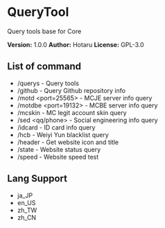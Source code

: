 # QueryTool

Query tools base for Core

**Version:** 1.0.0
**Author:** Hotaru
**License:** GPL-3.0

## List of command

-   /querys - Query tools
-   /github <repository> - Query Github repository info
-   /motd <ip> <port=25565> - MCJE server info query
-   /motdbe <ip> <port=19132> - MCBE server info query
-   /mcskin <id> - MC legit account skin query
-   /sed <qq/phone> - Social engineering info query
-   /idcard <idcard> - ID card info query
-   /hcb <id> - Weiyi Yun blacklist query
-   /header <url> - Get website icon and title
-   /state <url> - Website status query
-   /speed <url> - Website speed test

## Lang Support

-   ja_JP
-   en_US
-   zh_TW
-   zh_CN
